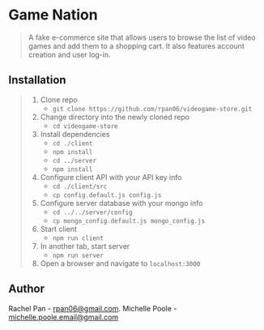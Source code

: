 # Game Nation

> A fake e-commerce site that allows users to browse the list of video games and add them to a shopping cart. It also features account creation and user log-in.

## Installation

> 1. Clone repo
>    - `git clone https://github.com/rpan06/videogame-store.git`
> 1. Change directory into the newly cloned repo
>    - `cd videogame-store`
> 1. Install dependencies
>    - `cd ./client`
>    - `npm install`
>    - `cd ../server`
>    - `npm install`
> 1. Configure client API with your API key info
>    - `cd ./client/src`
>    - `cp config.default.js config.js`
> 1. Configure server database with your mongo info
>    - `cd ../../server/config`
>    - `cp mongo_config.default.js mongo_config.js`
> 1. Start client
>    - `npm run client`
> 1. In another tab, start server
>    - `npm run server`
> 1. Open a browser and navigate to `localhost:3000`

## Author

Rachel Pan - rpan06@gmail.com. 
Michelle Poole - michelle.poole.email@gmail.com
